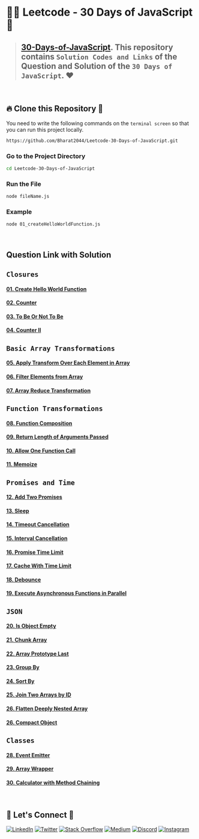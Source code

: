 # 🧑‍💻 **Leetcode - 30 Days of JavaScript** 🎯
> ## [30-Days-of-JavaScript](https://leetcode.com/studyplan/30-days-of-javascript/). This repository contains `Solution Codes and Links` of the Question and Solution of the `30 Days of JavaScript`. ❤️

<br/>

## 🔥 **Clone this Repository** 💫
You need to write the following commands on the `terminal screen` so that you can run this project locally.

```bash
https://github.com/Bharat2044/Leetcode-30-Days-of-JavaScript.git
```

### Go to the Project Directory
```sh
cd Leetcode-30-Days-of-JavaScript
```

### Run the File
```sh
node fileName.js
```

### Example
```sh
node 01_createHelloWorldFunction.js
```
<br/>

## **Question Link with Solution**
## `Closures`
#### [01. Create Hello World Function](./01_createHelloWorldFunction.js)
#### [02. Counter](./02_counter.js)
#### [03. To Be Or Not To Be](./03_toBeOrNotToBe.js)
#### [04. Counter II](./04_counter2.js)

## `Basic Array Transformations`
#### [05. Apply Transform Over Each Element in Array](./05_applyTransformOverEachElementInArray.js)
#### [06. Filter Elements from Array](./06_filterElementsFromArray.js)
#### [07. Array Reduce Transformation](./07_arrayReduceTransformation.js)

## `Function Transformations`
#### [08. Function Composition](./08_functionComposition.js)
#### [09. Return Length of Arguments Passed](./09_returnLengthOfArgumentsPassed.js)
#### [10. Allow One Function Call](./10_allowOneFunctionCall.js)
#### [11. Memoize](./11_memoize.js)

## `Promises and Time`
#### [12. Add Two Promises](./12_addTwoPromises.js)
#### [13. Sleep](./13_sleep.js)
#### [14. Timeout Cancellation](./14_timeoutCancellation.js)
#### [15. Interval Cancellation](./15_intervalCancellation.js)
#### [16. Promise Time Limit](./16_promiseTimeLimit.js)
#### [17. Cache With Time Limit](./17_cacheWithTimeLimit.js)
#### [18. Debounce](./18_debounce.js)
#### [19. Execute Asynchronous Functions in Parallel](./19_executeAsynchronousFunctionsInParallel.js)

## `JSON`
#### [20. Is Object Empty](./20_isObjectEmpty.js)
#### [21. Chunk Array](./21_chunkArray.js)
#### [22. Array Prototype Last](./22_arrayPrototypeLast.js)
#### [23. Group By](./23_groupBy.js)
#### [24. Sort By](./24_sortBy.js)
#### [25. Join Two Arrays by ID](.25_joinTwoArraysById.js)
#### [26. Flatten Deeply Nested Array](./26_flattenDeeplyNestedArray.js)
#### [26. Compact Object](./27_compactObject.js)

## `Classes`
#### [28. Event Emitter](./28_eventEmitter.js)
#### [29. Array Wrapper](./29_arrayWrapper.js)
#### [30. Calculator with Method Chaining](./30_calculatorWithMethodChaining.js)


<br />

## 🔗 **Let's Connect** 🤝
[![LinkedIn](https://img.shields.io/badge/LinkedIn-%230077B5.svg?logo=linkedin&logoColor=white)](https://www.linkedin.com/in/bharat2044/)
[![Twitter](https://img.shields.io/badge/Twitter-%231DA1F2.svg?logo=Twitter&logoColor=white)](https://twitter.com/bharat__2044) 
[![Stack Overflow](https://img.shields.io/badge/-Stackoverflow-FE7A16?logo=stack-overflow&logoColor=white)](https://stackoverflow.com/users/21453213/bharat2044)
<a href='https://medium.com/@Bharat2044' target="_blank"><img alt='Medium' src='https://img.shields.io/badge/Medium-100000?style=plastic&logo=Medium&logoColor=000000&labelColor=475AC7&color=475AC7'/></a>
[![Discord](https://img.shields.io/badge/Discord-%237289DA.svg?logo=discord&logoColor=white)](https://discordapp.com/users/1202345957216231446) 
[![Instagram](https://img.shields.io/badge/Instagram-%23E4405F.svg?logo=Instagram&logoColor=white)](https://www.instagram.com/bharat__2044) 
